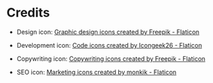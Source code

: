 # Credits

- Design icon: <a href="https://www.flaticon.com/free-icons/graphic-design" title="graphic design icons">Graphic design icons created by Freepik - Flaticon</a>

- Development icon: <a href="https://www.flaticon.com/free-icons/code" title="code icons">Code icons created by Icongeek26 - Flaticon</a>

- Copywriting icon: <a href="https://www.flaticon.com/free-icons/copywriting" title="copywriting icons">Copywriting icons created by Freepik - Flaticon</a>

- SEO icon: <a href="https://www.flaticon.com/free-icons/marketing" title="marketing icons">Marketing icons created by monkik - Flaticon</a>






